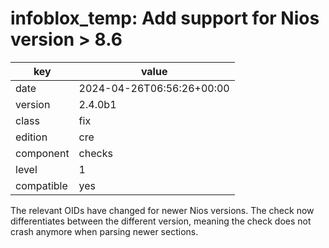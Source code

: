 [//]: # (werk v2)
# infoblox_temp: Add support for Nios version > 8.6

key        | value
---------- | ---
date       | 2024-04-26T06:56:26+00:00
version    | 2.4.0b1
class      | fix
edition    | cre
component  | checks
level      | 1
compatible | yes

The relevant OIDs have changed for newer Nios versions. The check now differentiates between the different version, meaning the check does not crash anymore when parsing newer sections.
